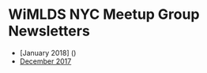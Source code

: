 # WiMLDS NYC Meetup Group Newsletters
* [January 2018] ()
* [December 2017](2017_12_03_newsletter.md)
